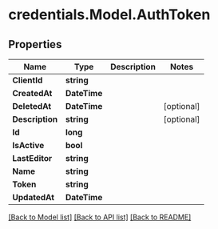 # credentials.Model.AuthToken

## Properties

Name | Type | Description | Notes
------------ | ------------- | ------------- | -------------
**ClientId** | **string** |  | 
**CreatedAt** | **DateTime** |  | 
**DeletedAt** | **DateTime** |  | [optional] 
**Description** | **string** |  | [optional] 
**Id** | **long** |  | 
**IsActive** | **bool** |  | 
**LastEditor** | **string** |  | 
**Name** | **string** |  | 
**Token** | **string** |  | 
**UpdatedAt** | **DateTime** |  | 

[[Back to Model list]](../README.md#documentation-for-models) [[Back to API list]](../README.md#documentation-for-api-endpoints) [[Back to README]](../README.md)

